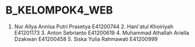 # B_KELOMPOK4_WEB
1. Nur Allya Annisa Putri Prasetya E41200744 2. Hani'atul Khoiriyah E41201173 3. Anton Sebrianto E41200619 4. Muhammad Athallah Ariella Dzakwan E41200458 5. Siska Yulia Rahmawati E41200999
